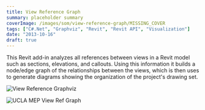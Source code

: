 ```yaml
---
title: View Reference Graph
summary: placeholder summary
coverImage: /images/som/view-reference-graph/MISSING_COVER
tags: ["C#.Net", "Graphviz", "Revit", "Revit API", "Visualization"]
date: "2013-10-16"
draft: true
---
```


This Revit add-in analyzes all references between views in a Revit model such as sections, elevations, and callouts. Using this information it builds a node/edge graph of the relationships between the views, which is then uses to generate diagrams showing the organization of the project's drawing set.

![View Reference Graphviz](View-Reference-Graphviz.png)

![UCLA MEP View Ref Graph](UCLA-MEP-View-Ref-Graph.png)
